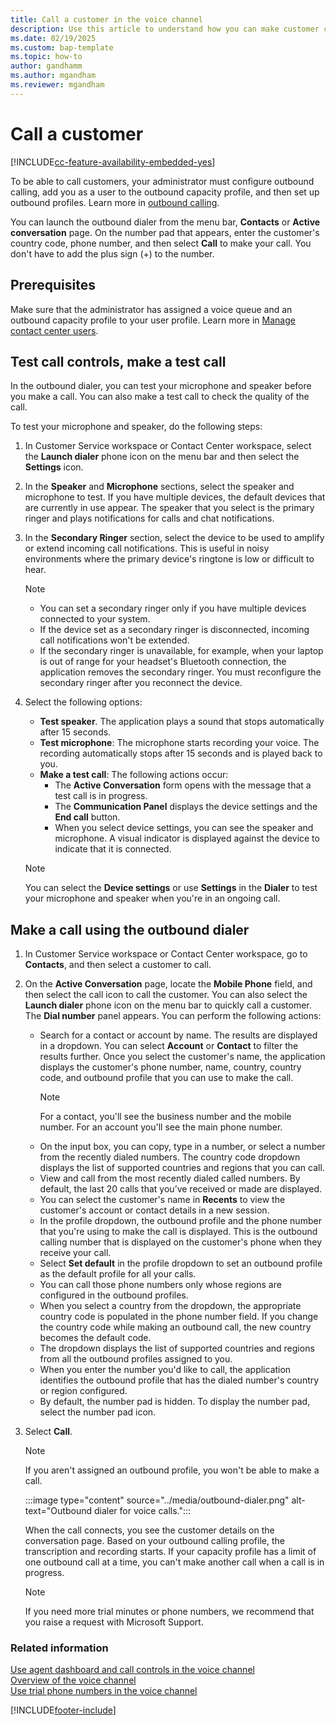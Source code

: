 ```yaml
---
title: Call a customer in the voice channel
description: Use this article to understand how you can make customer calls.
ms.date: 02/19/2025
ms.custom: bap-template
ms.topic: how-to
author: gandhamm
ms.author: mgandham
ms.reviewer: mgandham
---
```


# Call a customer

[!INCLUDE[cc-feature-availability-embedded-yes](../../includes/cc-feature-availability-embedded-yes.md)]

To be able to call customers, your administrator must configure outbound calling, add you as a user to the outbound capacity profile, and then set up outbound profiles. Learn more in [outbound calling](../administer/voice-channel-outbound-calling.md).

You can launch the outbound dialer from the menu bar, **Contacts** or **Active conversation** page. On the number pad that appears, enter the customer's country code, phone number, and then select **Call** to make your call. You don't have to add the plus sign (+) to the number.

## Prerequisites

Make sure that the administrator has assigned a voice queue and an outbound capacity profile to your user profile. Learn more in [Manage contact center users](../administer/users-user-profiles.md#manage-contact-center-users).

## Test call controls, make a test call 

 In the outbound dialer, you can test your microphone and speaker before you make a call. You can also make a test call to check the quality of the call.

To test your microphone and speaker, do the following steps:

1. In Customer Service workspace or Contact Center workspace, select the **Launch dialer** phone icon on the menu bar and then select the **Settings** icon. 
1. In the **Speaker** and **Microphone** sections, select the speaker and microphone to test. If you have multiple devices, the default devices that are currently in use appear. The speaker that you select is the primary ringer and plays notifications for calls and chat notifications.
1. In the **Secondary Ringer** section, select the device to be used to amplify or extend incoming call notifications. This is useful in noisy environments where the primary device's ringtone is low or difficult to hear. 
   > [!NOTE]
   > - You can set a secondary ringer only if you have multiple devices connected to your system.
   > - If the device set as a secondary ringer is disconnected, incoming call notifications won't be extended.
   > - If the secondary ringer is unavailable, for example, when your laptop is out of range for your headset's Bluetooth connection, the application removes the secondary ringer. You must reconfigure the secondary ringer after you reconnect the device.

4. Select the following options:
    - **Test speaker**. The application plays a sound that stops automatically after 15 seconds. 
    -  **Test microphone**: The microphone starts recording your voice. The recording automatically stops after 15 seconds and is played back to you.
    - **Make a test call**: The following actions occur:
       - The **Active Conversation** form opens with the message that a test call is in progress. 
       - The **Communication Panel** displays the device settings and the **End call** button. 
       - When you select device settings, you can see the speaker and microphone. A visual indicator is displayed against the device to indicate that it is connected. 

    > [!NOTE]
    > You can select the **Device settings** or use **Settings** in the **Dialer** to test your microphone and speaker when you're in an ongoing call. 


## Make a call using the outbound dialer

1. In Customer Service workspace or Contact Center workspace, go to **Contacts**, and then select a customer to call.
2. On the **Active Conversation** page, locate the **Mobile Phone** field, and then select the call icon to call the customer. You can also select the **Launch dialer** phone icon on the menu bar to quickly call a customer.
     The **Dial number** panel appears. You can perform the following actions:<br>
     - Search for a contact or account by name. The results are displayed in a dropdown. You can select **Account** or **Contact** to filter the results further. Once you select the customer's name, the application displays the customer's phone number, name, country, country code, and outbound profile that you can use to make the call.
       > [!NOTE]
       > For a contact, you'll see the business number and the mobile number. For an account you'll see the main phone number.   
     - On the input box, you can copy, type in a number, or select a number from the recently dialed numbers. The country code dropdown displays the list of supported countries and regions that you can call. 
     - View and call from the most recently dialed called numbers. By default, the last 20 calls that you’ve received or made are displayed.
     - You can select the customer's name in **Recents** to view the customer's account or contact details in a new session.
     - In the profile dropdown, the outbound profile and the phone number that you're using to make the call is displayed. This is the outbound calling number that is displayed on the customer's phone when they receive your call. 
     - Select **Set default** in the profile dropdown to set an outbound profile as the default profile for all your calls.
     - You can call those phone numbers only whose regions are configured in the outbound profiles.
     - When you select a country from the dropdown, the appropriate country code is populated in the phone number field. If you change the country code while making an outbound call, the new country becomes the default code.
     - The dropdown displays the list of supported countries and regions from all the outbound profiles assigned to you. 
     - When you enter the number you'd like to call, the application identifies the outbound profile that has the dialed number's country or region configured.
     - By default, the number pad is hidden. To display the number pad, select the number pad icon.

3. Select **Call**. 

   > [!NOTE]
   > If you aren't assigned an outbound profile, you won't be able to make a call.

    :::image type="content" source="../media/outbound-dialer.png" alt-text="Outbound dialer for voice calls.":::

   When the call connects, you see the customer details on the conversation page. Based on your outbound calling profile, the transcription and recording starts. If your capacity profile has a limit of one outbound call at a time, you can't make another call when a call is in progress.

   > [!NOTE]
   > If you need more trial minutes or phone numbers, we recommend that you raise a request with Microsoft Support.



### Related information


[Use agent dashboard and call controls in the voice channel](/dynamics365/contact-center/use/voice-channel-agent-experience)    
[Overview of the voice channel](../administer/voice-channel.md)  
[Use trial phone numbers in the voice channel](../administer/voice-channel-trial-phone-numbers.md)

[!INCLUDE[footer-include](../../includes/footer-banner.md)]
